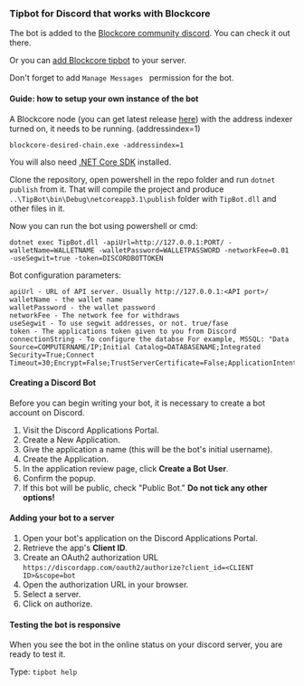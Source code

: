 ### Tipbot for Discord that works with Blockcore

The bot is added to the [Blockcore community discord](hhttps://discord.gg/5aJk8Vv). You can check it out there.

Or you can [add Blockcore tipbot](https://discord.com/api/oauth2/authorize?client_id=753386755721265282&permissions=2048&scope=bot) to your server.

Don't forget to add `Manage Messages ` permission for the bot.



#### Guide: how to setup your own instance of the bot

A Blockcore node (you can get latest release [here](https://github.com/block-core/blockcore)) with the address indexer turned on, it needs to be running. (addressindex=1)

```
blockcore-desired-chain.exe -addressindex=1
```


You will also need [.NET Core SDK](https://www.microsoft.com/net/download) installed.



Clone the repository, open powershell in the repo folder and run `dotnet publish` from it. That will compile the project and produce `..\TipBot\bin\Debug\netcoreapp3.1\publish` folder with `TipBot.dll` and other files in it. 

Now you can run the bot using powershell or cmd:

```
dotnet exec TipBot.dll -apiUrl=http://127.0.0.1:PORT/ -walletName=WALLETNAME -walletPassword=WALLETPASSWORD -networkFee=0.01 -useSegwit=true -token=DISCORDBOTTOKEN
```



Bot configuration parameters: 

```
apiUrl - URL of API server. Usually http://127.0.0.1:<API port>/
walletName - the wallet name
walletPassword - the wallet password
networkFee - The network fee for withdraws
useSegwit - To use segwit addresses, or not. true/fase
token - The applications token given to you from Discord
connectionString - To configure the databse For example, MSSQL: "Data Source=COMPUTERNAME/IP;Initial Catalog=DATABASENAME;Integrated Security=True;Connect Timeout=30;Encrypt=False;TrustServerCertificate=False;ApplicationIntent=ReadWrite;MultiSubnetFailover=False"
```



#### Creating a Discord Bot

Before you can begin writing your bot, it is necessary to create a bot
account on Discord.

1. Visit the Discord Applications Portal.
2. Create a New Application.
3. Give the application a name (this will be the bot's initial
username).
4. Create the Application.
5. In the application review page, click **Create a Bot User**.
6. Confirm the popup.
7. If this bot will be public, check "Public Bot." **Do not tick any 
other options!**



#### Adding your bot to a server

1. Open your bot's application on the Discord Applications Portal.
2. Retrieve the app's **Client ID**.
3. Create an OAuth2 authorization URL
  `https://discordapp.com/oauth2/authorize?client_id=<CLIENT ID>&scope=bot`
4. Open the authorization URL in your browser.
5. Select a server.
6. Click on authorize.



#### Testing the bot is responsive

When you see the bot in the online status on your discord server, you are ready to test it. 

Type: `tipbot help`